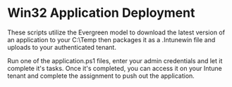 # Win32 Application Deployment

These scripts utilize the Evergreen model to download the latest version of an application to your C:\Temp then packages it as a .Intunewin file and uploads to your authenticated tenant.

Run one of the application.ps1 files, enter your admin credentials and let it complete it's tasks.
Once it's completed, you can access it on your Intune tenant and complete the assignment to push out the application.

